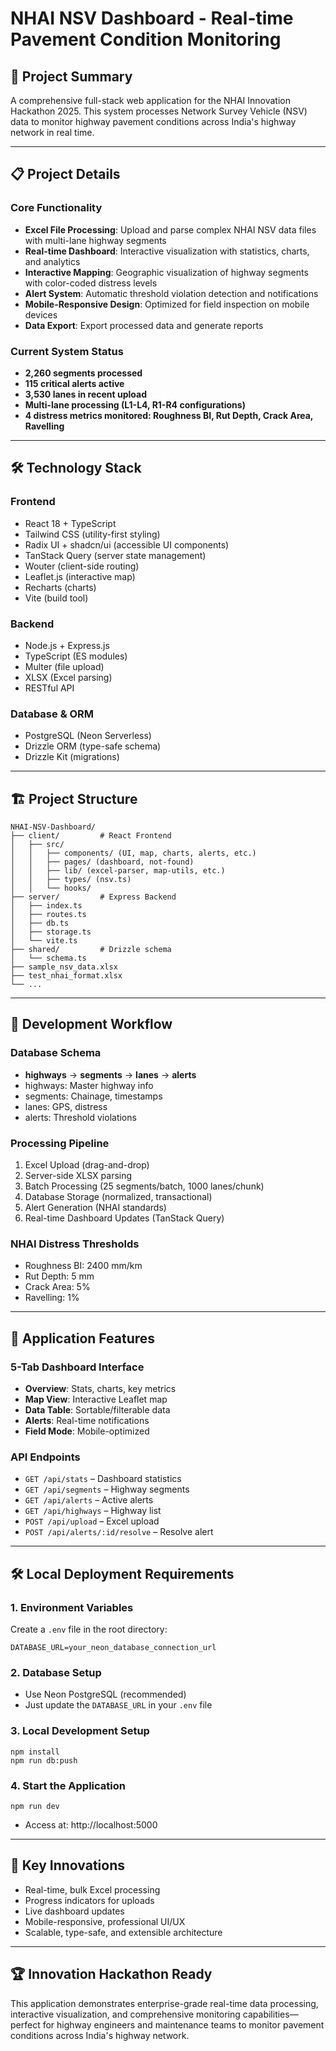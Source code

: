 # NHAI NSV Dashboard - Real-time Pavement Condition Monitoring

## 🚀 Project Summary
A comprehensive full-stack web application for the NHAI Innovation Hackathon 2025. This system processes Network Survey Vehicle (NSV) data to monitor highway pavement conditions across India's highway network in real time.

---

## 📋 Project Details

### Core Functionality
- **Excel File Processing**: Upload and parse complex NHAI NSV data files with multi-lane highway segments
- **Real-time Dashboard**: Interactive visualization with statistics, charts, and analytics
- **Interactive Mapping**: Geographic visualization of highway segments with color-coded distress levels
- **Alert System**: Automatic threshold violation detection and notifications
- **Mobile-Responsive Design**: Optimized for field inspection on mobile devices
- **Data Export**: Export processed data and generate reports

### Current System Status
- **2,260 segments processed**
- **115 critical alerts active**
- **3,530 lanes in recent upload**
- **Multi-lane processing (L1-L4, R1-R4 configurations)**
- **4 distress metrics monitored: Roughness BI, Rut Depth, Crack Area, Ravelling**

---

## 🛠 Technology Stack

### Frontend
- React 18 + TypeScript
- Tailwind CSS (utility-first styling)
- Radix UI + shadcn/ui (accessible UI components)
- TanStack Query (server state management)
- Wouter (client-side routing)
- Leaflet.js (interactive map)
- Recharts (charts)
- Vite (build tool)

### Backend
- Node.js + Express.js
- TypeScript (ES modules)
- Multer (file upload)
- XLSX (Excel parsing)
- RESTful API

### Database & ORM
- PostgreSQL (Neon Serverless)
- Drizzle ORM (type-safe schema)
- Drizzle Kit (migrations)

---

## 🏗 Project Structure

```
NHAI-NSV-Dashboard/
├── client/         # React Frontend
│   ├── src/
│   │   ├── components/ (UI, map, charts, alerts, etc.)
│   │   ├── pages/ (dashboard, not-found)
│   │   ├── lib/ (excel-parser, map-utils, etc.)
│   │   ├── types/ (nsv.ts)
│   │   └── hooks/
├── server/         # Express Backend
│   ├── index.ts
│   ├── routes.ts
│   ├── db.ts
│   ├── storage.ts
│   └── vite.ts
├── shared/         # Drizzle schema
│   └── schema.ts
├── sample_nsv_data.xlsx
├── test_nhai_format.xlsx
└── ...
```

---

## 🔄 Development Workflow

### Database Schema
- **highways** → **segments** → **lanes** → **alerts**
- highways: Master highway info
- segments: Chainage, timestamps
- lanes: GPS, distress
- alerts: Threshold violations

### Processing Pipeline
1. Excel Upload (drag-and-drop)
2. Server-side XLSX parsing
3. Batch Processing (25 segments/batch, 1000 lanes/chunk)
4. Database Storage (normalized, transactional)
5. Alert Generation (NHAI standards)
6. Real-time Dashboard Updates (TanStack Query)

### NHAI Distress Thresholds
- Roughness BI: 2400 mm/km
- Rut Depth: 5 mm
- Crack Area: 5%
- Ravelling: 1%

---

## 📱 Application Features

### 5-Tab Dashboard Interface
- **Overview**: Stats, charts, key metrics
- **Map View**: Interactive Leaflet map
- **Data Table**: Sortable/filterable data
- **Alerts**: Real-time notifications
- **Field Mode**: Mobile-optimized

### API Endpoints
- `GET /api/stats` – Dashboard statistics
- `GET /api/segments` – Highway segments
- `GET /api/alerts` – Active alerts
- `GET /api/highways` – Highway list
- `POST /api/upload` – Excel upload
- `POST /api/alerts/:id/resolve` – Resolve alert

---

## 🛠 Local Deployment Requirements

### 1. Environment Variables
Create a `.env` file in the root directory:
```
DATABASE_URL=your_neon_database_connection_url
```

### 2. Database Setup
- Use Neon PostgreSQL (recommended)
- Just update the `DATABASE_URL` in your `.env` file

### 3. Local Development Setup
```
npm install
npm run db:push
```

### 4. Start the Application
```
npm run dev
```
- Access at: http://localhost:5000

---

## 🎯 Key Innovations
- Real-time, bulk Excel processing
- Progress indicators for uploads
- Live dashboard updates
- Mobile-responsive, professional UI/UX
- Scalable, type-safe, and extensible architecture

---

## 🏆 Innovation Hackathon Ready
This application demonstrates enterprise-grade real-time data processing, interactive visualization, and comprehensive monitoring capabilities—perfect for highway engineers and maintenance teams to monitor pavement conditions across India's highway network.